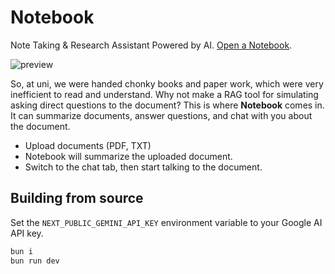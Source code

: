 # Notebook

Note Taking & Research Assistant Powered by AI. [Open a Notebook](https://notebookxyz.vercel.app).

![preview](https://github.com/user-attachments/assets/290741c8-aed0-4827-87ad-807b94b2cfdf)

So, at uni, we were handed chonky books and paper work, which were very inefficient to read and understand. Why not make a RAG tool for simulating asking direct questions to the document? This is where **Notebook** comes in. It can summarize documents, answer questions, and chat with you about the document.

- Upload documents (PDF, TXT)
- Notebook will summarize the uploaded document.
- Switch to the chat tab, then start talking to the document.

## Building from source

Set the `NEXT_PUBLIC_GEMINI_API_KEY` environment variable to your Google AI API key.

```bash
bun i
bun run dev
```
